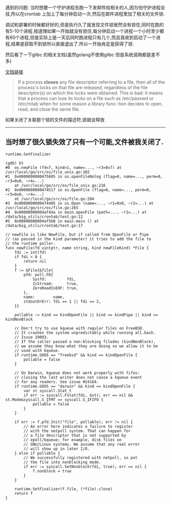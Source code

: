 遇到的问题: 
当时想要一个守护进程去跑一下发邮件给相关的人,因为怕守护进程会挂,所以在crontab 上加上了每分钟启动一次,然后在邮件进程里加了相关的文件锁.

调试和部署的时候都好好的,但是执行久了就发现文件锁居然没有锁住,同时在跑的有5-10个进程.按道理如果一开始就没有锁住,每分钟启动一个进程一个小时至少都有60个进程,但是实际上是一天后同时跑进程只有几个,而且我收到启动了一个进程,结果是获取不到锁所以直接退出了.所以一开始肯定是获得了锁.

然后看了一下glibc 的相关文档(虽然golang不使用glibc 但是系统调用都是差不多)

[文档链接](http://man7.org/linux/man-pages/man2/fcntl.2.html)

>If a process **closes** any file descriptor referring to a file, then
          all of the process's locks on that file are released, regardless
          of the file descriptor(s) on which the locks were obtained.  This
          is bad: it means that a process can lose its locks on a file such
          as /etc/passwd or /etc/mtab when for some reason a library func‐
          tion decides to open, read, and close the same file.

如果关闭了关联那个锁的文件的描述符,锁就会释放

-----------
当时想了很久锁失效了只有一个可能,文件被我关闭了.
----

`runtime.SetFinalizer` 

```
(gdb) bt
#0  os.newFile (fd=7, kind=1, name=..., ~r3=0x7) at /usr/local/go/src/os/file_unix.go:102
#1  0x0000000000475605 in os.openFileNolog (flag=0, name=..., perm=0, ~r3=0x0, ~r4=...)
    at /usr/local/go/src/os/file_unix.go:216
#2  0x0000000000474517 in os.OpenFile (flag=0, name=..., perm=0, ~r3=0x0, ~r4=...)
    at /usr/local/go/src/os/file.go:284
#3  0x0000000000474405 in os.Open (name=..., ~r1=0x0, ~r2=...) at /usr/local/go/src/os/file.go:265
#4  0x00000000004af4da in main.openFile (path=..., ~r1=...) at /data/big_utils/crontab/test.go:12
#5  0x00000000004af5b0 in main.main () at /data/big_utils/crontab/test.go:17

```

```
// newFile is like NewFile, but if called from OpenFile or Pipe
// (as passed in the kind parameter) it tries to add the file to
// the runtime poller.
func newFile(fd uintptr, name string, kind newFileKind) *File {
	fdi := int(fd)
	if fdi < 0 {
		return nil
	}
	f := &File{&file{
		pfd: poll.FD{
			Sysfd:         fdi,
			IsStream:      true,
			ZeroReadIsEOF: true,
		},
		name:        name,
		stdoutOrErr: fdi == 1 || fdi == 2,
	}}

	pollable := kind == kindOpenFile || kind == kindPipe || kind == kindNonBlock

	// Don't try to use kqueue with regular files on FreeBSD.
	// It crashes the system unpredictably while running all.bash.
	// Issue 19093.
	// If the caller passed a non-blocking filedes (kindNonBlock),
	// we assume they know what they are doing so we allow it to be
	// used with kqueue.
	if runtime.GOOS == "freebsd" && kind == kindOpenFile {
		pollable = false
	}

	// On Darwin, kqueue does not work properly with fifos:
	// closing the last writer does not cause a kqueue event
	// for any readers. See issue #24164.
	if runtime.GOOS == "darwin" && kind == kindOpenFile {
		var st syscall.Stat_t
		if err := syscall.Fstat(fdi, &st); err == nil && st.Mode&syscall.S_IFMT == syscall.S_IFIFO {
			pollable = false
		}
	}

	if err := f.pfd.Init("file", pollable); err != nil {
		// An error here indicates a failure to register
		// with the netpoll system. That can happen for
		// a file descriptor that is not supported by
		// epoll/kqueue; for example, disk files on
		// GNU/Linux systems. We assume that any real error
		// will show up in later I/O.
	} else if pollable {
		// We successfully registered with netpoll, so put
		// the file into nonblocking mode.
		if err := syscall.SetNonblock(fdi, true); err == nil {
			f.nonblock = true
		}
	}

	runtime.SetFinalizer(f.file, (*file).close)
	return f
}
```
